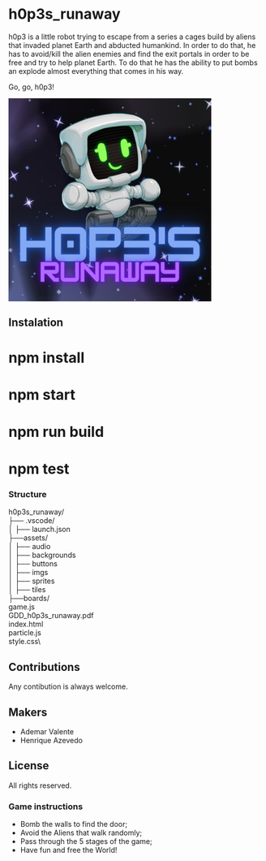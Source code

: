 # h0p3s_runaway
h0p3 is a little robot trying to escape from a series a cages build by aliens that invaded planet Earth and abducted humankind. In order to do that, he has to avoid/kill the alien enemies and find the exit portals in order to be free and try to help planet Earth. To do that he has the ability to put bombs an explode almost everything that comes in his way.

Go, go, h0p3!

<img align="center" width="400" height="400" src="h0P3s_runaway/assets/imgs/hopes1.png">



## Instalation

# npm install
# npm start
# npm run build
# npm test



### Structure

h0p3s_runaway/\
├── .vscode/\
│     ├── launch.json\
├──assets/\
│     ├── audio\
│     ├── backgrounds\
│     ├── buttons\
│     ├── imgs\
│     ├── sprites\
│     ├── tiles\
├──boards/\
game.js\
GDD_h0p3s_runaway.pdf\
index.html\
particle.js\
style.css\



## Contributions
Any contibution is always welcome.


## Makers
- Ademar Valente
- Henrique Azevedo



## License
All rights reserved.



### Game instructions
- Bomb the walls to find the door;
- Avoid the Aliens that walk randomly;
- Pass through the 5 stages of the game;
- Have fun and free the World!
